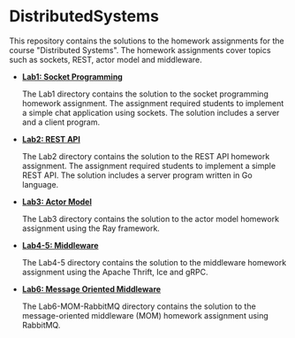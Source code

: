 # DistributedSystems

This repository contains the solutions to the homework assignments for the course "Distributed Systems". The homework assignments cover topics such as sockets, REST, actor model and middleware.

- [**Lab1: Socket Programming**](./Lab1/)

  The Lab1 directory contains the solution to the socket programming homework assignment. The assignment required students to implement a simple chat application using sockets. The solution includes a server and a client program.

- [**Lab2: REST API**](./Lab2/)

  The Lab2 directory contains the solution to the REST API homework assignment. The assignment required students to implement a simple REST API. The solution includes a server program written in Go language.

- [**Lab3: Actor Model**](./Lab3/)

  The Lab3 directory contains the solution to the actor model homework assignment using the Ray framework.

- [**Lab4-5: Middleware**](./Lab4-5)

  The Lab4-5 directory contains the solution to the middleware homework assignment using the Apache Thrift, Ice and gRPC.

- [**Lab6: Message Oriented Middleware**](./Lab6)

  The Lab6-MOM-RabbitMQ directory contains the solution to the message-oriented middleware (MOM) homework assignment using RabbitMQ.
